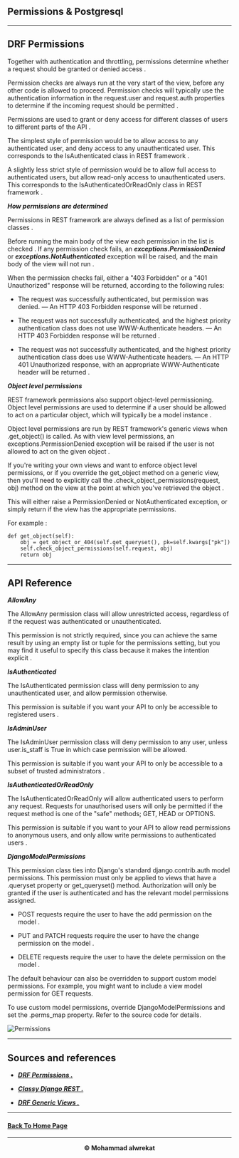 ## Permissions & Postgresql

---
## DRF Permissions

Together with authentication and throttling, permissions determine whether a request should be granted or denied access .

Permission checks are always run at the very start of the view, before any other code is allowed to proceed. Permission checks will typically use the authentication information in the request.user and request.auth properties to determine if the incoming request should be permitted .

Permissions are used to grant or deny access for different classes of users to different parts of the API .

The simplest style of permission would be to allow access to any authenticated user, and deny access to any unauthenticated user. This corresponds to the IsAuthenticated class in REST framework .

A slightly less strict style of permission would be to allow full access to authenticated users, but allow read-only access to unauthenticated users. This corresponds to the IsAuthenticatedOrReadOnly class in REST framework .


***How permissions are determined***


Permissions in REST framework are always defined as a list of permission classes .


Before running the main body of the view each permission in the list is checked . If any permission check fails, an ***exceptions.PermissionDenied*** or ***exceptions.NotAuthenticated*** exception will be raised, and the main body of the view will not run .

When the permission checks fail, either a "403 Forbidden" or a "401 Unauthorized" response will be returned, according to the following rules:

- The request was successfully authenticated, but permission was denied. — An HTTP 403 Forbidden response will be returned .

- The request was not successfully authenticated, and the highest priority authentication class does not use WWW-Authenticate headers. — An HTTP 403 Forbidden response will be returned .

- The request was not successfully authenticated, and the highest priority authentication class does use WWW-Authenticate headers. — An HTTP 401 Unauthorized response, with an appropriate WWW-Authenticate header will be returned .


***Object level permissions***

REST framework permissions also support object-level permissioning. Object level permissions are used to determine if a user should be allowed to act on a particular object, which will typically be a model instance .


Object level permissions are run by REST framework's generic views when .get_object() is called. As with view level permissions, an exceptions.PermissionDenied exception will be raised if the user is not allowed to act on the given object .


If you're writing your own views and want to enforce object level permissions, or if you override the get_object method on a generic view, then you'll need to explicitly call the .check_object_permissions(request, obj) method on the view at the point at which you've retrieved the object .


This will either raise a PermissionDenied or NotAuthenticated exception, or simply return if the view has the appropriate permissions.

For example :

```
def get_object(self):
    obj = get_object_or_404(self.get_queryset(), pk=self.kwargs["pk"])
    self.check_object_permissions(self.request, obj)
    return obj
```

---
## API Reference

***AllowAny***

The AllowAny permission class will allow unrestricted access, regardless of if the request was authenticated or unauthenticated.

This permission is not strictly required, since you can achieve the same result by using an empty list or tuple for the permissions setting, but you may find it useful to specify this class because it makes the intention explicit .


***IsAuthenticated***

The IsAuthenticated permission class will deny permission to any unauthenticated user, and allow permission otherwise.

This permission is suitable if you want your API to only be accessible to registered users .


***IsAdminUser***

The IsAdminUser permission class will deny permission to any user, unless user.is_staff is True in which case permission will be allowed.

This permission is suitable if you want your API to only be accessible to a subset of trusted administrators .


***IsAuthenticatedOrReadOnly***

The IsAuthenticatedOrReadOnly will allow authenticated users to perform any request. Requests for unauthorised users will only be permitted if the request method is one of the "safe" methods; GET, HEAD or OPTIONS.

This permission is suitable if you want to your API to allow read permissions to anonymous users, and only allow write permissions to authenticated users .


***DjangoModelPermissions***

This permission class ties into Django's standard django.contrib.auth model permissions. This permission must only be applied to views that have a .queryset property or get_queryset() method. Authorization will only be granted if the user is authenticated and has the relevant model permissions assigned.

- POST requests require the user to have the add permission on the model .

- PUT and PATCH requests require the user to have the change permission on the model .

- DELETE requests require the user to have the delete permission on the model .

The default behaviour can also be overridden to support custom model permissions. For example, you might want to include a view model permission for GET requests.

To use custom model permissions, override DjangoModelPermissions and set the .perms_map property. Refer to the source code for details.


![Permissions](https://sfdctechie.files.wordpress.com/2018/08/user-permissions.png?w=712)

---
## Sources and references

- ***[DRF Permissions .](https://www.django-rest-framework.org/api-guide/permissions/)***

- ***[Classy Django REST .](https://www.cdrf.co/)***

- ***[DRF Generic Views .](https://www.django-rest-framework.org/api-guide/generic-views/)***

---
#### **[Back To Home Page](https://mhmadwrekat.github.io/reading-notes)**

---
<b>
<p align="center">
© Mohammad alwrekat
</p>
